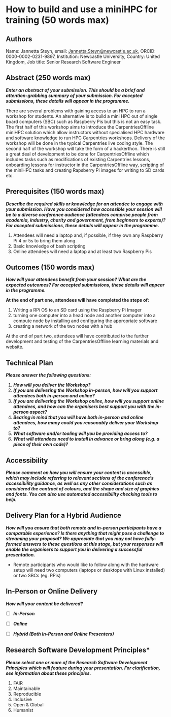 # How to build and use a miniHPC for training (50 words max)

## Authors
Name: Jannetta Steyn, email: Jannetta.Steyn@newcastle.ac.uk, ORCID: 0000-0002-0231-9897, Institution: Newcastle University, Country: United Kingdom, Job title: Senior Research Software Engineer

## Abstract (250 words max)
***Enter an abstract of your submission. This should be a brief and attention-grabbing summary of your submission. For accepted submissions, these details will appear in the programme.***

There are several problems with gaining access to an HPC to run a workshop for students. An alternative is to build a mini HPC out of single board computers (SBC) such as Raspberry Pis but this is not an easy task. The first half of this workshop aims to introduce the CarpentriesOffline miniHPC solution which allow instructors without specialised HPC hardware and software knowledge to run HPC Carpentries workshops. Delivery of the workshop will be done in the typical Carpentries live coding style. The second half of the workshop will take the form of a hackerthon. There is still a great deal of development to be done for CarpentriesOffline which includes tasks such as modifications of existing Carpentries lessons, onboarding lessons for instructor in the CarpentriesOffline way, scripting of the miniHPC tasks and creating Rapsberry Pi images for writing to SD cards etc.

## Prerequisites (150 words max)
***Describe the required skills or knowledge for an attendee to engage with your submission. Have you considered how accessible your session will be to a diverse conference audience (attendees comprise people from academia, industry, charity and government, from beginners to experts)? For accepted submissions, these details will appear in the programme.***

1. Attendees will need a laptop and, if possible, if they own any Raspberry Pi 4 or 5s to bring them along.
1. Basic knowledge of bash scripting
2. Online attendees will need a laptop and at least two Raspberry Pis

## Outcomes (150 words max)
***How will your attendees benefit from your session? What are the expected outcomes? For accepted submissions, these details will appear in the programme.***

**At the end of part one, attendees will have completed the steps of:**
1. Writing a RPi OS to an SD card using the Raspberry Pi Imager
2. turning one computer into a head node and another computer into a compute node by installing and configuring the appropriate software
4. creating a network of the two nodes with a hub

At the end of part two, attendees will have contributed to the further development and testing of the CarpentriesOffline learning materials and website.


## Technical Plan
***Please answer the following questions:***
1. ***How will you deliver the Workshop?***
1. ***If you are delivering the Workshop in-person, how will you support attendees both in-person and online?***
1. ***If you are delivering the Workshop online, how will you support online attendees, and how can the organisers best support you with the in-person aspect?***
1. ***Bearing in mind that you will have both in-person and online attendees, how many could you reasonably deliver your Workshop to?***
1. ***What software and/or tooling will you be providing access to?***
1. ***What will attendees need to install in advance or bring along (e.g. a piece of their own code)?***



## Accessibility
***Please comment on how you will ensure your content is accessible, which may include referring to relevant sections of the conference’s accessibility guidance, as well as any other considerations such as considered the contract of colours, and the shape and size of graphics and fonts. You can also use automated accessibility checking tools to help.***


## Delivery Plan for a Hybrid Audience
***How will you ensure that both remote and in-person participants have a comparable experience? Is there anything that might pose a challenge to streaming your proposal? We appreciate that you may not have fully-formed answers to these questions at this stage, but your responses will enable the organisers to support you in delivering a successful presentation.***

- Remote participants who would like to follow along with the hardware setup will need two computers (laptops or desktops with Linux installed) or two SBCs (eg. RPis)

## In-Person or Online Delivery
***How will your content be delivered?***

- [ ] ***In-Person***
- [ ] ***Online***
- [ ] ***Hybrid (Both In-Person and Online Presenters)***


## Research Software Development Principles*
***Please select one or more of the Research Software Development Principles which will feature during your presentation. For clarification, see information about these principles.***

1. FAIR
2. Maintainable
3. Reproducible
4. Inclusive
5. Open & Global
6. Humanist
